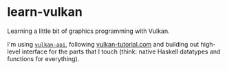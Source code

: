 # learn-vulkan

Learning a little bit of graphics programming with Vulkan.

I'm using [`vulkan-api`](http://hackage.haskell.org/package/vulkan-api), following 
[vulkan-tutorial.com](vulkan-tutorial.com) and building out high-level interface for
the parts that I touch (think: native Haskell datatypes and functions for everything).
